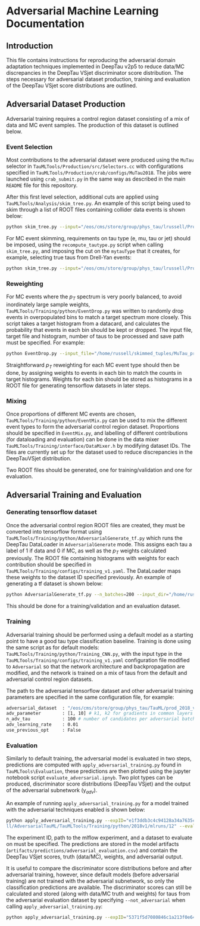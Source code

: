 # Adversarial Machine Learning Documentation

## Introduction

This file contains instructions for reproducing the adversarial domain adaptation techniques implemented in DeepTau v2p5 to reduce data/MC discrepancies in the DeepTau VSjet discriminator score distribution. The steps necessary for adversarial dataset production, training and evaluation of the DeepTau VSjet score distributions are outlined.


## Adversarial Dataset Production
Adversarial training requires a control region dataset consisting of a mix of data and MC event samples. The production of this dataset is outlined below.

### Event Selection

Most contributions to the adversarial dataset were produced using the `MuTau` selector in `TauMLTools/Production/src/Selectors.cc` with configurations specified in `TauMLTools/Production/crab/configs/MuTau2018`. 
The jobs were launched using `crab_submit.py` in the same way as described in the main `README` file for this repository. 


After this first level selection, additional cuts are applied using `TauMLTools/Analysis/skim_tree.py`. An example of this script being used to skim through a list of ROOT files containing collider data events is shown below:
```sh
python skim_tree.py --input="/eos/cms/store/group/phys_tau/lrussell/Prod2018_MuTau/SingleMuon.txt" --output="/eos/cms/store/group/phys_tau/lrussell/Prod2018_MuTau/SingleMuon_skimmed.root" --tree="taus" --sel="tau_byDeepTau2017v2p1VSjetraw>0.90 && tau_pt>30 && std::abs(tau_eta)<2.3 && tau_decayModeFindingNewDMs && (tau_decayMode==0 || tau_decayMode==1 || tau_decayMode==10 || tau_decayMode==11) && tau_byDeepTau2017v2p1VSeraw>0.1686942 && tau_byDeepTau2017v2p1VSmuraw>0.8754835 && tau_index>=0  && has_extramuon==0 && has_extraelectron==0 && has_dimuon==0"
```

For MC event skimming, requirements on tau type (e, mu, tau or jet) should be imposed, using the `recompute_tautype.py` script when calling `skim_tree.py`, and imposing the cut on the `mytauType` that it creates, for example, selecting true taus from Drell-Yan events:
```sh
python skim_tree.py --input="/eos/cms/store/group/phys_tau/lrussell/Prod2018_MuTau/DY.txt" --output="/eos/cms/store/group/phys_tau/lrussell/Prod2018_MuTau/DY_taus_skimmed.root" --tree="taus" --sel="tau_byDeepTau2017v2p1VSjetraw>0.90 && tau_pt>30 && std::abs(tau_eta)<2.3 && tau_decayModeFindingNewDMs && (tau_decayMode==0 || tau_decayMode==1 || tau_decayMode==10 || tau_decayMode==11) && tau_byDeepTau2017v2p1VSeraw>0.1686942 && tau_byDeepTau2017v2p1VSmuraw>0.8754835 && tau_index>=0 && mytauType==2 && has_extramuon==0 && has_extraelectron==0 && has_dimuon==0" --processing-module="recompute_tautype.py:compute" 
```

### Reweighting 

For MC events where the $p_T$ spectrum is very poorly balanced, to avoid inordinately large sample weights, `TauMLTools/Training/python/EventDrop.py` was written to randomly drop events in overpopulated bins to match a target spectrum more closely. This script takes a target histogram from a datacard, and calculates the probability that events in each bin should be kept or dropped. The input file, target file and histogram, number of taus to be processed and save path must be specified. For example:

```sh
python EventDrop.py --input_file="/home/russell/skimmed_tuples/MuTau_prod2018/DY_taus_skimmed_R6p26.root" --target_file="/home/russell/histograms/datacard_pt_2_inclusive_mt_2018_0p9VSjet.root" --target_histo="mt_inclusive/EMB" --n_tau=20000 --save_path="/home/russell/testingPR/testdrop.root"
```

Straightforward $p_T$ reweighting for each MC event type should then be done, by assigning weights to events in each bin to match the counts in target histograms. Weights for each bin should be stored as histograms in a ROOT file for generating tensorflow datasets in later steps.

### Mixing

Once proportions of different MC events are chosen, `TauMLTools/Training/python/EventMix.py` can be used to mix the different event types to form the adversarial control region dataset. Proportions should be specified in `EventMix.py`, and labelling of different contributions (for dataloading and evaluation) can be done in the data mixer `TauMLTools/Training/interface/DataMixer.h` by modifying dataset IDs. The files are currently set up for the dataset used to reduce discrepancies in the DeepTauVSjet distribution.

Two ROOT files should be generated, one for training/validation and one for evaluation.

## Adversarial Training and Evaluation


### Generating tensorflow dataset

Once the adversarial control region ROOT files are created, they must be converted into tensorflow format using `TauMLTools/Training/python/AdversarialGenerate_tf.py` which runs the DeepTau DataLoader in `AdversarialGenerate` mode. This assigns each tau a label of 1 if data and 0 if MC, as well as the $p_T$ weights calculated previously. The ROOT file containing histograms with weights for each contribution should be specified in `TauMLTools/Training/configs/training_v1.yaml`. The DataLoader maps these weights to the dataset ID specified previously. An example of generating a tf dataset is shown below:
```sh
python AdversarialGenerate_tf.py --n_batches=200 --input_dir="/home/russell/MuTau_dataset/Train_R6p26" --save_path="/home/russell/MuTau_dataset/adv_trainval" --training_cfg="../configs/training_v1.yaml"
```
This should be done for a training/validation and an evaluation dataset.

### Training

Adversarial training should be performed using a default model as a starting point to have a good tau type classification baseline. Training is done using the same script as for default models: `TauMLTools/Training/python/Training_CNN.py`, with the input type in the `TauMLTools/Training/configs/training_v1.yaml` configuration file modified to `Adversarial` so that the network architecture and backpropagation are modified, and the network is trained on a mix of taus from the default and adversarial control region datasets.

The path to the adversarial tensorflow dataset and other adversarial training parameters are specified in the same configuration file, for example:
```sh
adversarial_dataset  : "/eos/cms/store/group/phys_tau/TauML/prod_2018_v2/adversarial_datasets/AdvTraining"
adv_parameter        : [1, 10] # k1, k2 for gradients in common layers
n_adv_tau            : 100 # number of candidates per adversarial batch
adv_learning_rate    : 0.01
use_previous_opt     : False
```


### Evaluation

Similarly to default training, the adversarial model is evaluated in two steps, predictions are computed with `apply_adversarial_training.py` found in `TauMLTools\Evaluation`, these predictions are then plotted using the jupyter notebook script `evaluate_adversarial.ipnyb`. Two plot types can be produced, discriminator score distributions (DeepTau VSjet) and the output of the adversarial subnetwork (y$_{adv}$).

An example of running `apply_adversarial_training.py` for a model trained with the adversarial techniques enabled is shown below:

```sh
python apply_adversarial_training.py --expID="e1f3ddb3c4c94128a34a7635c56322eb" --mlpath="/home/russe
ll/AdversarialTauML/TauMLTools/Training/python/2018v1/mlruns/12" --eval_ds="/home/russell/tfdata/AdvEval"
```
The experiment ID, path to the mlflow experiment, and a dataset to evaluate on must be specified. The predictions are stored in the model artifacts (`artifacts/predictions/adversarial_evaluation.csv`) and contain the DeepTau VSjet scores, truth (data/MC), weights, and adversarial output.

It is useful to compare the discriminator score distributions before and after adversarial training, however, since default models (before adversarial training) are not trained with the adversarial subnetwork, so only the classification predictions are available. The discriminator scores can still be calculated and stored (along with data/MC truth and weights) for taus from the adversarial evaluation dataset by specifying `--not_adversarial` when calling `apply_adversarial_training.py`:

```sh
python apply_adversarial_training.py --expID="5371f5d7080846c1a213f0e648471c11" --mlpath="/home/russell/AdversarialTauML/TauMLTools/Training/python/2018v1/mlruns/12" --eval_ds="/home/russell/tfdata/AdvEval" --not_adversarial
```